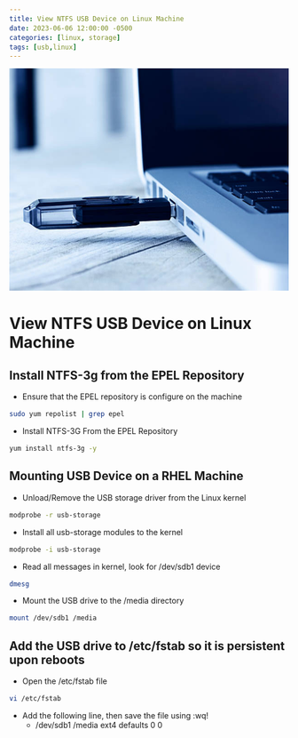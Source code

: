 ```yaml
---
title: View NTFS USB Device on Linux Machine
date: 2023-06-06 12:00:00 -0500
categories: [linux, storage]
tags: [usb,linux]
---
```


<img src="/assets/img/posts/nfs-usb-linux/nfs-usb-linux.jpg" alt="View NTFS USB Device on Linux Machine" style="height:400px; width:600px;" />

# View NTFS USB Device on Linux Machine


## Install NTFS-3g from the EPEL Repository

* Ensure that the EPEL repository is configure on the machine

```bash
sudo yum repolist | grep epel
```

* Install NTFS-3G From the EPEL Repository

```bash
yum install ntfs-3g -y
```
## Mounting USB Device on a RHEL Machine

* Unload/Remove the USB storage driver from the Linux kernel

```bash
modprobe -r usb-storage
```

* Install all usb-storage modules to the kernel

```bash
modprobe -i usb-storage
```

* Read all messages in kernel, look for /dev/sdb1 device

```bash
dmesg
```
* Mount the USB drive to the /media directory

```bash
mount /dev/sdb1 /media
```

## Add the USB drive to /etc/fstab so it is persistent upon reboots
* Open the /etc/fstab file

```bash
vi /etc/fstab
```

* Add the following line, then save the file using :wq!
  * /dev/sdb1 /media ext4 defaults 0 0